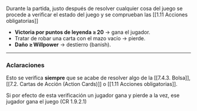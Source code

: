 Durante la partida, justo después de resolver cualquier cosa del juego se procede a verificar el estado del juego y se comprueban las [[1.11 Acciones obligatorias]]  
- **Victoria por puntos de leyenda ≥ 20** → gana el jugador.  
- Tratar de robar una carta con el mazo vacío → pierde.  
- **Daño ≥ Willpower** → destierro (banish).  

---
### Aclaraciones
Esto se verifica **siempre** que se acabe de resolver algo de la [[7.4.3. Bolsa]], [[7.2. Cartas de Acción (Action Cards)]] o [[1.11 Acciones obligatorias]].

Si por efecto de esta verificación un jugador gana y pierde a la vez, ese jugador gana el juego (CR 1.9.2.1)